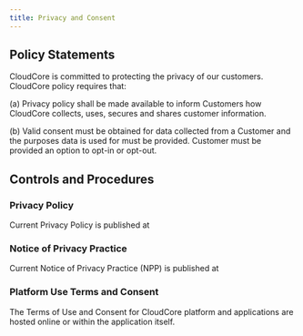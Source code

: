 ```yaml
---
title: Privacy and Consent
---
```


## Policy Statements

CloudCore is committed to protecting the privacy of our customers. CloudCore
policy requires that:

(a) Privacy policy shall be made available to inform Customers how CloudCore
collects, uses, secures and shares customer information. 

(b) Valid consent must be obtained for data collected from a Customer and the
purposes data is used for must be provided.  Customer must be provided an option
to opt-in or opt-out.


## Controls and Procedures

### Privacy Policy

Current Privacy Policy is published at

### Notice of Privacy Practice

Current Notice of Privacy Practice (NPP) is published at

### Platform Use Terms and Consent

The Terms of Use and Consent for CloudCore platform and applications
are hosted online or within the application itself.